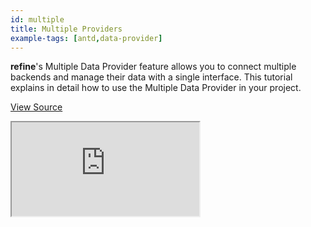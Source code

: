 ```yaml
---
id: multiple
title: Multiple Providers
example-tags: [antd,data-provider]
---
```


**refine**'s Multiple Data Provider feature allows you to connect multiple backends and manage their data with a single interface. This tutorial explains in detail how to use the Multiple Data Provider in your project.

[View Source](https://github.com/refinedev/refine/tree/master/examples/data-provider-multiple)

<iframe loading="lazy" src="https://stackblitz.com/github/refinedev/refine/tree/master/examples/data-provider-multiple?embed=1&view=preview&theme=dark&preset=node&ctl=1"
    style={{width: "100%", height:"80vh", border: "0px", borderRadius: "8px", overflow:"hidden"}}
    title="refine-multiple-data-provider-example"
     allow="accelerometer; ambient-light-sensor; camera; encrypted-media; geolocation; gyroscope; hid; microphone; midi; payment; usb; vr; xr-spatial-tracking"
     sandbox="allow-forms allow-modals allow-popups allow-presentation allow-same-origin allow-scripts"
></iframe>
